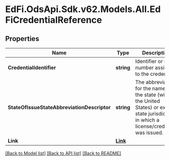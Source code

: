 # EdFi.OdsApi.Sdk.v62.Models.All.EdFiCredentialReference

## Properties

Name | Type | Description | Notes
------------ | ------------- | ------------- | -------------
**CredentialIdentifier** | **string** | Identifier or serial number assigned to the credential. | 
**StateOfIssueStateAbbreviationDescriptor** | **string** | The abbreviation for the name of the state (within the United States) or extra-state jurisdiction in which a license/credential was issued. | 
**Link** | [**Link**](Link.md) |  | [optional] 

[[Back to Model list]](../../README.md#documentation-for-models) [[Back to API list]](../../README.md#documentation-for-api-endpoints) [[Back to README]](../../README.md)

